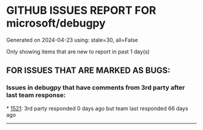 
# GITHUB ISSUES REPORT FOR microsoft/debugpy


Generated on 2024-04-23 using: stale=30, all=False


Only showing items that are new to report in past 1 day(s)


## FOR ISSUES THAT ARE MARKED AS BUGS:


### Issues in debugpy that have comments from 3rd party after last team response:


\* [1521](https://github.com/microsoft/debugpy/issues/1521 "Running debugging shows errors, but the functionality is normal."): 3rd party responded 0 days ago but team last responded 66 days ago

---
